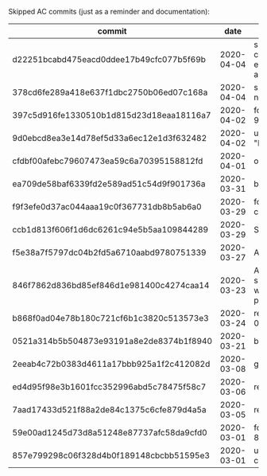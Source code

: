 Skipped AC commits (just as a reminder and documentation):

| commit                                   | date       | comment |
|------------------------------------------|------------|---------|
| d22251bcabd475eacd0ddee17b49cfc077b5f69b | 2020-04-04 | split into 2 commits: 1. contains the actual change, 2. contains ea709de58baf6339fd2e589ad51c54d9f901736a and its fix |
| 378cd6fe289a418e637f1dbc2750b06ed07c168a | 2020-04-04 | spell "Silenced - You can only chat with GMs." not needed (could also use GM command "mute") |
| 397c5d916fe1330510b1d815d23d18eaa18116a7 | 2020-04-02 | follow-up 9d0ebcd8ea3e14d78ef5d33a6ec12e1d3f632482 |
| 9d0ebcd8ea3e14d78ef5d33a6ec12e1d3f632482 | 2020-04-02 | unnecessary change to table "battleground_template" |
| cfdbf00afebc79607473ea59c6a70395158812fd | 2020-04-01 | only needed for mod-learn-spells |
| ea709de58baf6339fd2e589ad51c54d9f901736a | 2020-03-31 | bugged (SQL scripts getting added multiple times) |
| f9f3efe0d37ac044aaa19c0f367731db8b5ab6a0 | 2020-03-29 | follow-up ccb1d813f606f1d6dc6261c94e5b5aa109844289 |
| ccb1d813f606f1d6dc6261c94e5b5aa109844289 | 2020-03-29 | SQL script has to be reworked |
| f5e38a7f5797dc04b2fd5a6710aabd9780751339 | 2020-03-27 | AntiDoS |
| 846f7862d836bd85ef846d1e981400c4274caa14 | 2020-03-23 | AntiDoS not needed; DoS and DDoS protection should be handled by the OS or additional HW not within the application as this unnecessarily impacts performance |
| b868f0ad04e78b180c721cf6b1c3820c513573e3 | 2020-03-24 | revert 0521a314b5b504873e93191a8e2de8374b1f8940 |
| 0521a314b5b504873e93191a8e2de8374b1f8940 | 2020-03-21 | bugged |
| 2eeab4c72b0383d4611a17bbb925a1f2c412082d | 2020-03-08 | git-tools update |
| ed4d95f98e3b1601fcc352996abd5c78475f58c7 | 2020-03-06 | readme update |
| 7aad17433d521f88a2de84c1375c6cfe879d4a5a | 2020-03-05 | readme update |
| 59e00ad1245d73d8a51248e87737afc58da9cfd0 | 2020-03-01 | follow-up 857e799298c06f328d4b0f189148cbcbb51595e3 |
| 857e799298c06f328d4b0f189148cbcbb51595e3 | 2020-03-01 | unnecessary change to the old "demorph" GM command |
